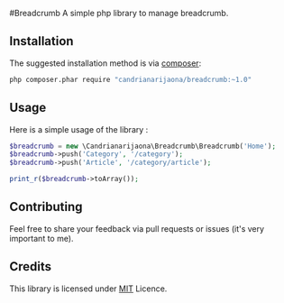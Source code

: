 #Breadcrumb
A simple php library to manage breadcrumb.

## Installation

The suggested installation method is via [composer](https://getcomposer.org/):

```sh
php composer.phar require "candrianarijaona/breadcrumb:~1.0"
```

## Usage

Here is a simple usage of the library :

```php
$breadcrumb = new \Candrianarijaona\Breadcrumb\Breadcrumb('Home');
$breadcrumb->push('Category', '/category');
$breadcrumb->push('Article', '/category/article');

print_r($breadcrumb->toArray());
```

## Contributing

Feel free to share your feedback via pull requests or issues (it's very important to me).

## Credits

This library is licensed under [MIT](https://opensource.org/licenses/MIT) Licence.

